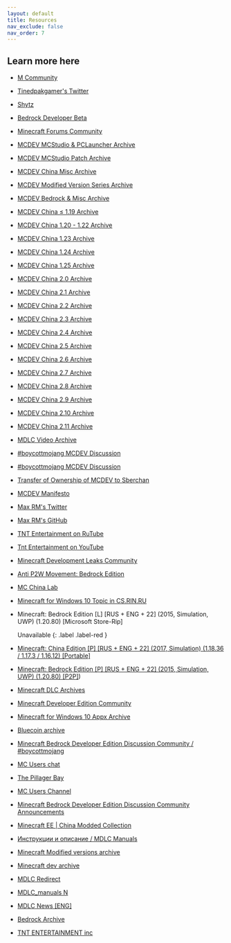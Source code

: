 ```yaml
---
layout: default
title: Resources
nav_exclude: false
nav_order: 7
---
```


## Learn more here

* [M Community](https://discord.gg/h7ke59TwgS)
* [Tinedpakgamer's Twitter](https://twitter.com/tinedpakgamer)
* [Shytz](https://shytz.net/)
* [Bedrock Developer Beta](https://minecraft.wiki/w/Bedrock_Developer_Beta)
* [Minecraft Forums Community](https://www.mc-forums.com/)
* [MCDEV MCStudio & PCLauncher Archive](https://t.me/+OD2bd9Z0_jYxYzJh)
* [MCDEV MCStudio Patch Archive](https://t.me/+rBWWRA30ZR0zOTAx)
* [MCDEV China Misc Archive](https://t.me/+9BeKboXdI0cxZjI5)
* [MCDEV Modified Version Series Archive](https://t.me/+huibG4Y5d1pkMmI5)
* [MCDEV Bedrock & Misc Archive](https://t.me/+-kF4gXGbU4llNzAx)
* [MCDEV China ≤ 1.19 Archive](https://t.me/+LgdkKd81n69kMjEx)
* [MCDEV China 1.20 - 1.22 Archive](https://t.me/+v6e42P7zlE85ZTgx)
* [MCDEV China 1.23 Archive](https://t.me/+Ar_tqzYsLfY3OTZh)
* [MCDEV China 1.24 Archive](https://t.me/+y83rsGKYAzw4NDBh)
* [MCDEV China 1.25 Archive](https://t.me/+juvWDLc6vdQxZTA5)
* [MCDEV China 2.0 Archive](https://t.me/+3z_6QS1m-OhlYzZh)
* [MCDEV China 2.1 Archive](https://t.me/+4RykcZqGXgtjOGNh)
* [MCDEV China 2.2 Archive](https://t.me/+WxQMSHbl23I2Mzdh)
* [MCDEV China 2.3 Archive](https://t.me/+GS6sqOzQNG42MzIx)
* [MCDEV China 2.4 Archive](https://t.me/+ZLSpREuR5WVkOTdh)
* [MCDEV China 2.5 Archive](https://t.me/+tEET1kasT005MDRh)
* [MCDEV China 2.6 Archive](https://t.me/+sKl_K-y8JP4wODgx)
* [MCDEV China 2.7 Archive](https://t.me/+5S8nA15-4EcxMGIx)
* [MCDEV China 2.8 Archive](https://t.me/+6TGqUHdby4xiZGI5)
* [MCDEV China 2.9 Archive](https://t.me/+zROm1cZ2uDEwMDJh)
* [MCDEV China 2.10 Archive](https://t.me/+YTwiYOzy_IswNTVh)
* [MCDEV China 2.11 Archive](https://t.me/+b1BbzYbyzmk5YWZh)
* [MDLC Video Archive](https://rutube.ru/channel/26457757/) 
* [#boycottmojang MCDEV Discussion](https://discord.gg/8ZhXxD7bfG)
* [#boycottmojang MCDEV Discussion](https://matrix.to/#/#boycottmojang:matrix.org)
* [Transfer of Ownership of MCDEV to Sberchan](https://docs.google.com/document/d/1NI2Id-fdEeTtLE6eZncvjggdowcClIgEWzifWZiyPgM)
* [MCDEV Manifesto](https://docs.google.com/document/d/1rw54koD25HWjg2br34kbY6DQ6gXMQVBQe2k7fQTbwhk/view)
* [Max RM's Twitter](https://twitter.com/Max_RM_)
* [Max RM's GitHub](https://github.com/max-rm)
* [TNT Entertainment on RuTube](https://rutube.ru/channel/29904568/)
* [Tnt Entertainment on YouTube](https://www.youtube.com/@TNT_ENTERTAINMENT)
* [Minecraft Development Leaks Community](https://t.me/MDLC_main)
* [Anti P2W Movement: Bedrock Edition](https://discord.gg/antip2w)
* [MC China Lab](https://discord.gg/k3yv4CMbSR)
* [Minecraft for Windows 10 Topic in CS.RIN.RU](https://cs.rin.ru/forum/viewtopic.php?f=38&t=90151)
* Minecraft: Bedrock Edition [L] [RUS + ENG + 22] (2015, Simulation, UWP) (1.20.80) [Microsoft Store-Rip]

  Unavailable 
{: .label .label-red } 

* [Minecraft: China Edition [P] [RUS + ENG + 22] (2017, Simulation) (1.18.36 / 1.17.3 / 1.16.12) [Portable]](https://rutracker.org/forum/viewtopic.php?t=6443700)
* [Minecraft: Bedrock Edition [P] [RUS + ENG + 22] (2015, Simulation, UWP) (1.20.80) [P2P]](https://rutracker.org/forum/viewtopic.php?t=6444229))
* [Minecraft DLC Archives](https://discord.gg/eDpasTFmRr)
* [Minecraft Developer Edition Community](https://t.me/minecraft_developer)
* [Minecraft for Windows 10 Appx Archive](https://t.me/MPC_MCBE_UWP)
* [Bluecoin archive](https://t.me/archivebluecoin)
* [Minecraft Bedrock Developer Edition Discussion Community / #boycottmojang](https://t.me/boycottmojang)
* [MC Users chat](https://t.me/mdlc_public)
* [The Pillager Bay](https://t.me/ThePillagerBay)
* [MC Users Channel](https://t.me/minecraft_china_dev)
* [Minecraft Bedrock Developer Edition Discussion Community Announcements](https://t.me/antimojang)
* [Minecraft EE \| China Modded Collection](https://t.me/minecraft_modded_collection)
* [Инструкции и описание / MDLC Manuals](https://t.me/MDLC_manuals)
* [Minecraft Modified versions archive](https://t.me/minecraft_china_dev_mod)
* [Minecraft dev archive](https://t.me/MinecraftDevLeaks)
* [MDLC Redirect](https://t.me/MDLC_redirect)
* [MDLC_manuals N](https://t.me/MDLCmanuals)
* [MDLC News \[ENG\]](https://t.me/mdlc_news_eng)
* [Bedrock Archive](https://t.me/bedrockarchive)
* [TNT ENTERTAINMENT inc](https://t.me/TNT_ENTERTAINMENT_inc)
